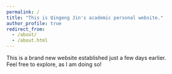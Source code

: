 ```yaml
---
permalink: /
title: "This is Qingeng Jin's academic personal website."
author_profile: true
redirect_from: 
  - /about/
  - /about.html
---
```


This is a brand new website established just a few days earlier. <br/> 
Feel free to explore, as I am doing so!